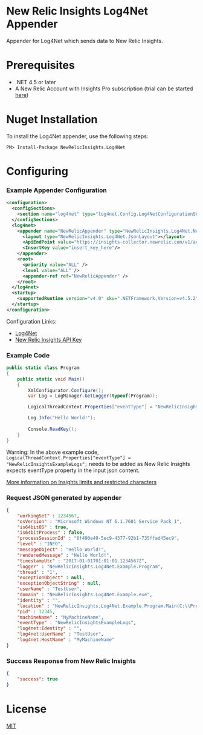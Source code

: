 # New Relic Insights Log4Net Appender

Appender for Log4Net which sends data to New Relic Insights.

# Prerequisites
* .NET 4.5 or later 
* A New Relic Account with Insights Pro subscription (trial can be started [here](https://newrelic.com/signup))

# Nuget Installation

To install the Log4Net appender, use the following steps:

```
PM> Install-Package NewRelicInsights.Log4Net
```

# Configuring

### Example Appender Configuration
```xml
<configuration>
  <configSections>
    <section name="log4net" type="log4net.Config.Log4NetConfigurationSectionHandler, log4net" />
  </configSections>
  <log4net>
    <appender name="NewRelicAppender" type="NewRelicInsights.Log4Net.NewRelicInsightsAppender, NewRelicInsights.Log4Net">
      <layout type="NewRelicInsights.Log4Net.JsonLayout"></layout>
      <ApiEndPoint value="https://insights-collector.newrelic.com/v1/accounts/1234567/events" />
      <InsertKey value="insert_key_here"/>
    </appender>
    <root>
      <priority value="ALL" />
      <level value="ALL" />
      <appender-ref ref="NewRelicAppender" />
    </root>
  </log4net>
  <startup>
    <supportedRuntime version="v4.0" sku=".NETFramework,Version=v4.5.2" />
  </startup>
</configuration>
```

Configuration Links:
* [Log4Net](https://logging.apache.org/log4net/release/config-examples.html)
* [New Relic Insights API Key](https://docs.newrelic.com/docs/insights/insights-data-sources/custom-data/insert-custom-events-insights-api)

### Example Code
```csharp
public static class Program
{
    public static void Main()
    {
        XmlConfigurator.Configure();
        var Log = LogManager.GetLogger(typeof(Program));

        LogicalThreadContext.Properties["eventType"] = "NewRelicInsightsExampleLogs";

        Log.Info("Hello World!");
    
        Console.ReadKey();
    }
}
```

Warning: In the above example code, `LogicalThreadContext.Properties["eventType"] = "NewRelicInsightsExampleLogs";` needs to be added as New Relic Insights expects eventType property in the input json content.

[More information on Insights limits and restricted characters](https://docs.newrelic.com/docs/insights/insights-data-sources/custom-data/insert-custom-events-insights-api#limits)


### Request JSON generated by appender
```json
{
	"workingSet" : 1234567,
	"osVersion" : "Microsoft Windows NT 6.1.7601 Service Pack 1",
	"is64bitOS" : true,
	"is64bitProcess" : false,
	"processSessionId" : "6f490e49-5ec9-4377-92b1-735ffad45ec9",
	"level" : "INFO",
	"messageObject" : "Hello World!",
	"renderedMessage" : "Hello World!",
	"timestampUtc" : "2017-01-01T01:01:01.1234567Z",
	"logger" : "NewRelicInsights.Log4Net.Example.Program",
	"thread" : "1",
	"exceptionObject" : null,
	"exceptionObjectString" : null,
	"userName" : "TestUser",
	"domain" : "NewRelicInsights.Log4Net.Example.exe",
	"identity" : "",
	"location" : "NewRelicInsights.Log4Net.Example.Program.Main(C:\\Projects\\NewRelicInsights.Log4Net\\src\\NewRelicInsights.Log4Net\\NewRelicInsights.Log4Net.Example\\Program.cs:41)",
	"pid" : 12345,
	"machineName" : "MyMachineName",
	"eventType" : "NewRelicInsightsExampleLogs",
	"log4net:Identity" : "",
	"log4net:UserName" : "TestUser",
	"log4net:HostName" : "MyMachineName"
}
```

### Success Response from New Relic Insights
```json
{
    "success": true
}
```

# License

[MIT](LICENSE)
